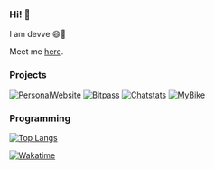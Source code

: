 ### Hi! 👋

I am devve 😄🦎

Meet me [here](https://devve.space/#about).


### Projects

[![PersonalWebsite](https://github-readme-stats.vercel.app/api/pin/?username=d3vv3&repo=personal_website)](https://github.com/d3vv3/personal_website)
[![Bitpass](https://github-readme-stats.vercel.app/api/pin/?username=d3vv3&repo=bitpass)](https://github.com/d3vv3/bitpass)
[![Chatstats](https://github-readme-stats.vercel.app/api/pin/?username=d3vv3&repo=chatstats)](https://github.com/d3vv3/chatstats)
[![MyBike](https://github-readme-stats.vercel.app/api/pin/?username=d3vv3&repo=my_bike)](https://github.com/d3vv3/my_bike)


### Programming

[![Top Langs](https://github-readme-stats.vercel.app/api/top-langs/?username=d3vv3&exclude_repo=eduCOVID&layout=compact)](https://github.com/d3vv3/d3vv3)

[![Wakatime](https://github-readme-stats.vercel.app/api/wakatime?username=devve&api_domain=waka.devve.space&bg_color=1A202C&title_color=2F855A&icon_color=2F855A&text_color=ffffff&custom_title=Wakapi%20Week%20Stats&layout=compact)](https://github.com/d3vv3/d3vv3)


<!--
- 🔭 I’m currently working on ...
- 🌱 I’m currently learning 
- 👯 I’m looking to collaborate on ...
- 🤔 I’m looking for help with ...
- 💬 Ask me about ...
- 📫 How to reach me: ...
- 😄 Pronouns: ...
- ⚡ Fun fact: ...
-->
